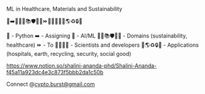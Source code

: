 ML in Healthcare, Materials and Sustainability

🐍➡️🤖🌱💉📚🛡️🧠💡⏩👨‍🔬👩‍💻🏥🌎♻️🔒💚

🐍 - Python
 ➡️ - Assigning
🤖 - AI/ML
 🌱💉📚🛡️🧠💡 - Domains (sustainability, healthcare)
 ⏩ - To
👨‍🔬👩‍💻 - Scientists and developers
 🏥🌎♻️🔒💚 - Applications (hospitals, earth, recycling, security, social good)

https://www.notion.so/shalini-ananda-phd/Shalini-Ananda-f45a11a923dc4e3c873f5bbb2da1c50b

Connect @cypto.burst@gmail.com
